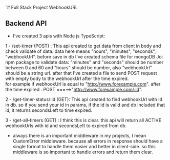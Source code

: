 ˘# Full Stack Project WebhookURL

## Backend API

- I've created 3 apis with Node js TypeScript:

1 - /set-timer (POST) : This api created to get data from client in body and check validate of data. data here means "hours", "minutes", "seconds", "webhookUrl". before save in db I've created schema file for mongoDB Joi npm package to validate data: "minutes" and "seconds" should be number between 0 and 60 and "hours" should be number, also "webhookUrl" should be a string url.
after that I've created a file to send POST request with empty body to the webhookUrl after the time expired.  
for example if webhookUrl is equal to "http://www.forexample.com". after the time expired : POST =====>"http://www.forexample.com/:id".

2 - /get-timer-status/:id (GET): This api created to find webhookUrl with Id in db. so if you send your id in params, if the id is valid and db included that id, it returns secondsLeft to time expired.

3 - /get-all-timers (GET) : I think this is clear. this api will return all ACTIVE webhookUrls with id and secondsLeft to expired from db.

- always there is an important middleware in my projects, I mean CustomError middleware. because all errors in response should have a single format to handle them easier and better in client-side. so this middleware is so important to handle errors and return them clear.
